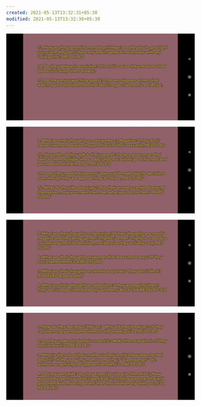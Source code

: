 ```yaml
---
created: 2021-05-13T13:32:31+05:30
modified: 2021-05-13T13:32:38+05:30
---
```


![Image](./IMG_1620892950680.jpg)

![Image](./IMG_1620892950696.jpg)

![Image](./IMG_1620892950707.jpg)

![Image](./IMG_1620892950722.jpg)
